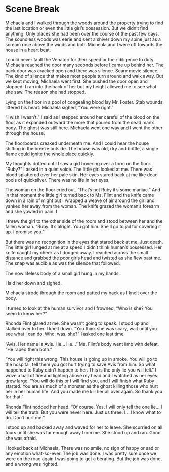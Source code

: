 #  Scene Break

Michaela and I walked through the woods around the property trying to find the
last location or even the little girl’s possession. But we didn’t find anything.
Only places she had been over the course of the past few days. The soundless
woods was eerie and sent a shiver down my spine just as a scream rose above the
winds and both Micheala and I were off towards the house in a heart beat.

I could never fault the Venatori for their speed or their diligence to duty.
Michaela reached the door many seconds before I came up behind her. The back
door was cracked open and there was silence. Scary movie silence. The kind of
silence that makes most people turn around and walk away. But we kept moving,
Michaela went first. She pushed the door open and stopped. I ran into the back
of her but my height allowed me to see what she saw. The reason she had stopped.

Lying on the floor in a pool of congealing blood lay Mr. Foster. Stab wounds
littered his heart. Michaela sighed, “You were right.”

“I wish I wasn’t.” I said as I stepped around her careful of the blood on the
floor as it expanded outward the more that poured from the dead man’s body. The
ghost was still here. Michaela went one way and I went the other through the
house.

The floorboards creaked underneath me. And I could hear the house shifting in
the breeze outside. The house was old, dry and brittle, a single flame could
ignite the whole place quickly.

My thoughts drifted until I saw a girl hovering over a form on the floor.
"Ruby?” I asked in a quiet voice. The little girl looked at me. There was blood
splattered over her pale skin. Her eyes stared back at me like dead pools of
quicksilver. There was no life in her eyes.

The woman on the floor cried out. “That’s not Ruby it’s some maniac.” And in
that moment the little girl turned back to Ms. Flint and the knife came down in
a rain of might but I wrapped a weave of air around the girl and yanked her away
from the woman. The knife grazed the woman’s forearm and she yowled in pain. I

I threw the girl to the other side of the room and stood between her and the
fallen woman. “Ruby. It’s alright. You got him. She’ll go to jail for covering
it up. I promise you.”

But there was no recognition in the eyes that stared back at me. Just death. The
little girl lunged at me at a speed I didn’t think human’s possessed. Her knife
caught my cheek as I dodged away. I reached across the small distance and
grabbed the poor girls head and twisted as she flew past me. The snap was
audible as was the silence that followed.

The now lifeless body of a small girl hung in my hands.

I laid her down and sighed.

Michaela strode through the room and patted my back as I knelt over the body.

I turned to look at the human survivor and I frowned, “Who is she? You seem to
know her?”

Rhonda Flint glared at me. She wasn’t going to speak. I stood up and stalked
over to her. I knelt down. “You think she was scary, wait until you see what I
can do. Who. was. she?” I asked one last time.

“Avis. Her name is Avis. He… He…” Ms. Flint’s body went limp with defeat. “He
raped them both.”

“You will right this wrong. This house is going up in smoke. You will go to the
hospital, tell them you got hurt trying to save Avis from him. So what happened
to Ruby didn’t happen to her. This is the only lie you will tell.” I wove a ball
of fire and lighting above my head and I watched as her eyes grew large. “You
will do this or I will find you, and I will finish what Ruby started. You are as
much of a monster as the ghost killing those who hurt her in her human life. And
you made me kill her all over again. So thank you for that.”

Rhonda Flint nodded her head. “Of course. Yes. I will only tell the one lie… I
will tell the truth. But you were never here. Just us three. I… I know what to
do. Don’t hurt me.”

I stood up and backed away and waved for her to leave. She scurried on all fours
until she was far enough away from me. She stood up and ran. Good she was
afraid.

I looked back at Michaela. There was no smile, no sign of happy or sad or any
emotion what-so-ever. The job was done. I was pretty sure once we were on the
road again I was going to get a berating. But the job was done, and a wrong was
righted.

